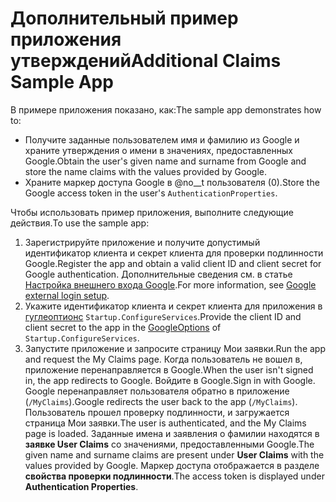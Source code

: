 # <a name="additional-claims-sample-app"></a><span data-ttu-id="9e404-101">Дополнительный пример приложения утверждений</span><span class="sxs-lookup"><span data-stu-id="9e404-101">Additional Claims Sample App</span></span>

<span data-ttu-id="9e404-102">В примере приложения показано, как:</span><span class="sxs-lookup"><span data-stu-id="9e404-102">The sample app demonstrates how to:</span></span>

* <span data-ttu-id="9e404-103">Получите заданные пользователем имя и фамилию из Google и храните утверждения о имени в значениях, предоставленных Google.</span><span class="sxs-lookup"><span data-stu-id="9e404-103">Obtain the user's given name and surname from Google and store the name claims with the values provided by Google.</span></span>
* <span data-ttu-id="9e404-104">Храните маркер доступа Google в @no__t пользователя (0).</span><span class="sxs-lookup"><span data-stu-id="9e404-104">Store the Google access token in the user's `AuthenticationProperties`.</span></span>

<span data-ttu-id="9e404-105">Чтобы использовать пример приложения, выполните следующие действия.</span><span class="sxs-lookup"><span data-stu-id="9e404-105">To use the sample app:</span></span>

1. <span data-ttu-id="9e404-106">Зарегистрируйте приложение и получите допустимый идентификатор клиента и секрет клиента для проверки подлинности Google.</span><span class="sxs-lookup"><span data-stu-id="9e404-106">Register the app and obtain a valid client ID and client secret for Google authentication.</span></span> <span data-ttu-id="9e404-107">Дополнительные сведения см. в статье [Настройка внешнего входа Google](https://docs.microsoft.com/aspnet/core/security/authentication/social/google-logins).</span><span class="sxs-lookup"><span data-stu-id="9e404-107">For more information, see [Google external login setup](https://docs.microsoft.com/aspnet/core/security/authentication/social/google-logins).</span></span>
1. <span data-ttu-id="9e404-108">Укажите идентификатор клиента и секрет клиента для приложения в [гуглеоптионс](https://docs.microsoft.com/dotnet/api/microsoft.aspnetcore.authentication.google.googleoptions) `Startup.ConfigureServices`.</span><span class="sxs-lookup"><span data-stu-id="9e404-108">Provide the client ID and client secret to the app in the [GoogleOptions](https://docs.microsoft.com/dotnet/api/microsoft.aspnetcore.authentication.google.googleoptions) of `Startup.ConfigureServices`.</span></span>
1. <span data-ttu-id="9e404-109">Запустите приложение и запросите страницу Мои заявки.</span><span class="sxs-lookup"><span data-stu-id="9e404-109">Run the app and request the My Claims page.</span></span> <span data-ttu-id="9e404-110">Когда пользователь не вошел в, приложение перенаправляется в Google.</span><span class="sxs-lookup"><span data-stu-id="9e404-110">When the user isn't signed in, the app redirects to Google.</span></span> <span data-ttu-id="9e404-111">Войдите в Google.</span><span class="sxs-lookup"><span data-stu-id="9e404-111">Sign in with Google.</span></span> <span data-ttu-id="9e404-112">Google перенаправляет пользователя обратно в приложение (`/MyClaims`).</span><span class="sxs-lookup"><span data-stu-id="9e404-112">Google redirects the user back to the app (`/MyClaims`).</span></span> <span data-ttu-id="9e404-113">Пользователь прошел проверку подлинности, и загружается страница Мои заявки.</span><span class="sxs-lookup"><span data-stu-id="9e404-113">The user is authenticated, and the My Claims page is loaded.</span></span> <span data-ttu-id="9e404-114">Заданные имена и заявления о фамилии находятся в **заявке User Claims** со значениями, предоставленными Google.</span><span class="sxs-lookup"><span data-stu-id="9e404-114">The given name and surname claims are present under **User Claims** with the values provided by Google.</span></span> <span data-ttu-id="9e404-115">Маркер доступа отображается в разделе **свойства проверки подлинности**.</span><span class="sxs-lookup"><span data-stu-id="9e404-115">The access token is displayed under **Authentication Properties**.</span></span>
